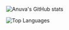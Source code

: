 ![Anuva's GitHub stats](https://github-readme-stats.vercel.app/api?username=technisRahulk&count_private=true&show_icons=true&theme=tokyonight)

![Top Languages](https://github-readme-stats.vercel.app/api/top-langs/?username=technisRahulk&langs_count=8&theme=tokyonight&layout=compact)

<!--
**technisRahulk/technisRahulk** is a ✨ _special_ ✨ repository because its `README.md` (this file) appears on your GitHub profile.

Here are some ideas to get you started:
- 🔭 I’m currently working on ...
- 🌱 I’m currently learning ...
- 👯 I’m looking to collaborate on ...
- 🤔 I’m looking for help with ...
- 💬 Ask me about ...
- 📫 How to reach me: ...
- 😄 Pronouns: ...
- ⚡ Fun fact: ...
-->
